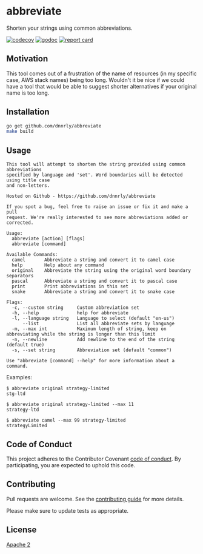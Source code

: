 # abbreviate

Shorten your strings using common abbreviations.

[![codecov](https://codecov.io/gh/dnnrly/abbreviate/branch/master/graph/badge.svg)](https://codecov.io/gh/dnnrly/abbreviate)
[![godoc](https://godoc.org/github.com/dnnrly/abbreviate?status.svg)](http://godoc.org/github.com/dnnrly/abbreviate)
[![report card](https://goreportcard.com/badge/github.com/dnnrly/abbreviate)](https://goreportcard.com/report/github.com/dnnrly/abbreviate)

## Motivation

This tool comes out of a frustration of the name of resources (in my specific
case, AWS stack names) being too long. Wouldn't it be nice if we could have a
tool that would be able to suggest shorter alternatives if your original name
is too long.

## Installation

```bash
go get github.com/dnnrly/abbreviate
make build
```

## Usage

```
This tool will attempt to shorten the string provided using common abbreviations
specified by language and 'set'. Word boundaries will be detected using title case
and non-letters.

Hosted on Github - https://github.com/dnnrly/abbreviate

If you spot a bug, feel free to raise an issue or fix it and make a pull
request. We're really interested to see more abbreviations added or corrected.

Usage:
  abbreviate [action] [flags]
  abbreviate [command]

Available Commands:
  camel       Abbreviate a string and convert it to camel case
  help        Help about any command
  original    Abbreviate the string using the original word boundary separators
  pascal      Abbreviate a string and convert it to pascal case
  print       Print abbreviations in this set
  snake       Abbreviate a string and convert it to snake case

Flags:
  -c, --custom string     Custom abbreviation set
  -h, --help              help for abbreviate
  -l, --language string   Language to select (default "en-us")
      --list              List all abbreviate sets by language
  -m, --max int           Maximum length of string, keep on abbreviating while the string is longer than this limit
  -n, --newline           Add newline to the end of the string (default true)
  -s, --set string        Abbreviation set (default "common")

Use "abbreviate [command] --help" for more information about a command.
```

Examples:
```
$ abbreviate original strategy-limited
stg-ltd

$ abbreviate original strategy-limited --max 11
strategy-ltd

$ abbreviate camel --max 99 strategy-limited
strategyLimited
```

## Code of Conduct
This project adheres to the Contributor Covenant [code of conduct](CODE_OF_CONDUCT.md). By participating, you are expected to uphold this code.

## Contributing
Pull requests are welcome. See the [contributing guide](CONTRIBUTING.md) for more details.

Please make sure to update tests as appropriate.

## License
[Apache 2](https://choosealicense.com/licenses/apache-2.0/)
